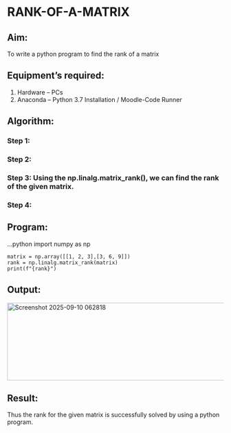 # RANK-OF-A-MATRIX
## Aim:
To write a python program to find the rank of a matrix
## Equipment’s required:
1. 	Hardware – PCs
2. 	Anaconda – Python 3.7 Installation / Moodle-Code Runner
## Algorithm:
### Step 1: 
### Step 2: 
### Step 3: Using the np.linalg.matrix_rank(), we can find the rank of the given matrix.
### Step 4: 
## Program:
...python
import numpy as np
```
matrix = np.array([[1, 2, 3],[3, 6, 9]])
rank = np.linalg.matrix_rank(matrix)
print(f"{rank}")
```

## Output:
<img width="1120" height="180" alt="Screenshot 2025-09-10 062818" src="https://github.com/user-attachments/assets/c8b190d3-175b-4300-b7ef-f513a202bdb5" />

## Result:
Thus the rank for the given matrix is successfully solved by  using a python program.

